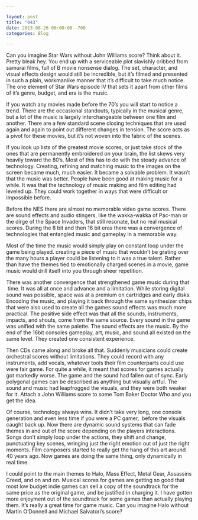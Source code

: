 ```yaml
---

layout: post  
title: "043"  
date: 2013-08-26 00:00:00 -700  
categories: Blog

---
```


Can you imagine Star Wars without John Williams score? Think about it. Pretty bleak hey. You end up with a serviceable plot slavishly cribbed from samurai films, full of B movie nonsense dialog. The set, character, and visual effects design would still be incredible, but it’s filmed and presented in such a plain, workmanlike manner that it’s difficult to take much notice. The one element of Star Wars episode IV that sets it apart from other films of it’s genre, budget, and era is the music.  
  
If you watch any movies made before the 70’s you will start to notice a trend. There are the occasional standouts, typically in the musical genre, but a lot of the music is largely interchangeable between one film and another. There are a few standard scene closing techniques that are used again and again to point out different changes in tension. The score acts as a pivot for these movies, but it’s not woven into the fabric of the scenes.   
  
If you look up lists of the greatest movie scores, or just take stock of the ones that are permanently embroidered on your brain, the list skews very heavily toward the 80’s. Most of this has to do with the steady advance of technology. Creating, refining and matching music to the images on the screen became much, much easier. It became a solvable problem. It wasn’t that the music was better. People have been good at making music for a while. It was that the technology of music making and film editing had leveled up. They could work together in ways that were difficult or impossible before.   
  
Before the NES there are almost no memorable video game scores. There are sound effects and audio stingers, like the wakka-wakka of Pac-man or the dirge of the Space Invaders, that still resonate, but no real musical scores. During the 8 bit and then 16 bit eras there was a convergence of technologies that entangled music and gameplay in a memorable way.  
  
Most of the time the music would simply play on constant loop under the game being played. creating a piece of music that wouldn’t be grating over the many hours a player could be listening to it was a true talent. Rather than have the themes tied to emotionally charged scenes in a movie, game music would drill itself into you through sheer repetition.   
  
There was another convergence that strengthened game music during that  time. It was all at once and advance and a limitation. While storing digital sound was possible, space was at a premium on cartridges and early disks. Encoding the music, and playing it back through the same synthesizer chips that were also used to create all the games sound effects was much more practical. The positive side effect was that all the sounds, instruments, impacts, and shouts, come from the same source. Every sound in the game was unified with the same palette. The sound effects are the music. By the end of the 16bit consoles gameplay, art, music, and sound all existed on the same level. They created one consistent experience.  
  
Then CDs came along and broke all that. Suddenly musicians could create orchestral scores without limitations. They could record with any instruments, add vocals, whatever tools their film counterparts could use were fair game. For quite a while, it meant that scores for games actually got markedly worse. The game and the sound had fallen out of sync. Early polygonal games can be described as anything but visually artful. The sound and music had leapfrogged the visuals, and they were both weaker for it. Attach a John Williams score to some Tom Baker Doctor Who and you get the idea.   
  
Of course, technology always wins. It didn’t take very long, one console generation and even less time if you were a PC gamer,  before the visuals caught back up. Now there are dynamic sound systems that can fade themes in and out of the score depending on the players interactions. Songs don’t simply loop under the actions, they shift and change, punctuating key scenes, wringing just the right emotion out of just the right moments. Film composers started to really get the hang of this art around 40 years ago. Now games are doing the same thing, only dynamically in real time.   
  
I could point to the main themes to Halo, Mass Effect, Metal Gear, Assassins Creed, and on and on. Musical scores for games are getting so good that most low budget indie games can sell a copy of the soundtrack for the same price as the original game, and be justified in charging it. I have gotten more enjoyment out of the soundtrack for some games than actually playing them. It’s really a great time for game music. Can you imagine Halo without Martin O’Donnell and Michael Salvatori’s score?